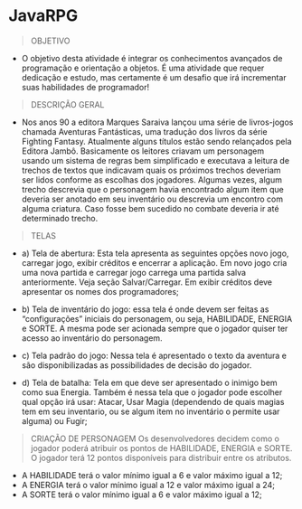 # JavaRPG

>OBJETIVO
- O objetivo desta atividade é integrar os conhecimentos avançados de programação e orientação a objetos. É uma atividade que requer dedicação e estudo, mas certamente é um desafio que irá incrementar suas habilidades de programador!
>DESCRIÇÃO GERAL
- Nos anos 90 a editora Marques Saraiva lançou uma série de livros-jogos chamada Aventuras Fantásticas, uma tradução dos livros da série Fighting Fantasy. Atualmente alguns títulos estão sendo relançados pela Editora Jambô. Basicamente os leitores criavam um personagem usando um sistema de regras bem simplificado e executava a leitura de trechos de textos que indicavam quais os próximos trechos deveriam ser lidos conforme as escolhas dos jogadores. Algumas vezes, algum trecho descrevia que o personagem havia encontrado algum item que deveria ser anotado em seu inventário ou descrevia um encontro com alguma criatura. Caso fosse bem sucedido no combate deveria ir até determinado trecho.

>TELAS

- a) Tela de abertura: Esta tela apresenta as seguintes opções novo jogo, carregar jogo, exibir créditos e encerrar a aplicação. Em novo jogo cria uma nova partida e carregar jogo carrega uma partida salva anteriormente. Veja seção Salvar/Carregar. Em exibir créditos deve apresentar os nomes dos programadores;

- b) Tela de inventário do jogo: essa tela é onde devem ser feitas as “configurações” iniciais do personagem, ou seja, HABILIDADE, ENERGIA e SORTE. A mesma pode ser acionada sempre que o jogador quiser ter acesso ao inventário do personagem.

- c) Tela padrão do jogo: Nessa tela é apresentado o texto da aventura e são disponibilizadas as possibilidades de decisão do jogador.

- d) Tela de batalha: Tela em que deve ser apresentado o inimigo bem como sua Energia. Também é nessa tela que o jogador pode escolher qual opção irá usar: Atacar, Usar Magia (dependendo de quais magias tem em seu inventario, ou se algum item no inventário o permite usar alguma) ou Fugir;

>CRIAÇÃO DE PERSONAGEM
>Os desenvolvedores decidem como o jogador poderá atribuir os pontos de HABILIDADE, ENERGIA e SORTE. O jogador terá 12 pontos disponíveis para distribuir entre os atributos.
- A HABILIDADE terá o valor mínimo igual a 6 e valor máximo igual a 12;
- A ENERGIA terá o valor mínimo igual a 12 e valor máximo igual a 24;
- A SORTE terá o valor mínimo igual a 6 e valor máximo igual a 12;

